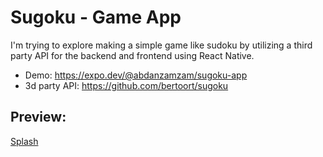 # Sugoku - Game App

I'm trying to explore making a simple game like sudoku by utilizing a third party API for the backend and frontend using React Native.

- Demo: https://expo.dev/@abdanzamzam/sugoku-app
- 3d party API: https://github.com/bertoort/sugoku

## Preview:

[Splash](https://github.com/abdanzamzam/Sugoku-Game-App/blob/development/sugoku-app/preview/Screenshot%201.jpeg)
